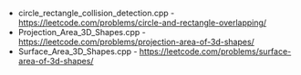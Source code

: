 
- circle_rectangle_collision_detection.cpp - https://leetcode.com/problems/circle-and-rectangle-overlapping/
- Projection_Area_3D_Shapes.cpp - https://leetcode.com/problems/projection-area-of-3d-shapes/
- Surface_Area_3D_Shapes.cpp - https://leetcode.com/problems/surface-area-of-3d-shapes/
